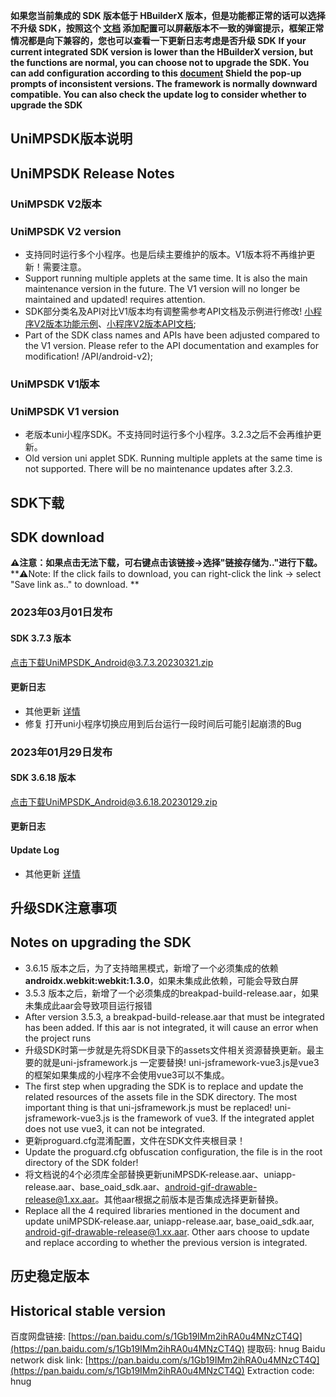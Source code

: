 **如果您当前集成的 SDK 版本低于 HBuilderX 版本，但是功能都正常的话可以选择不升级 SDK，按照这个 [文档](https://ask.dcloud.net.cn/article/35627) 添加配置可以屏蔽版本不一致的弹窗提示，框架正常情况都是向下兼容的，您也可以查看一下更新日志考虑是否升级 SDK**
**If your current integrated SDK version is lower than the HBuilderX version, but the functions are normal, you can choose not to upgrade the SDK. You can add configuration according to this [document](https://ask.dcloud.net.cn/article/35627) Shield the pop-up prompts of inconsistent versions. The framework is normally downward compatible. You can also check the update log to consider whether to upgrade the SDK**

## UniMPSDK版本说明
## UniMPSDK Release Notes

### UniMPSDK V2版本
### UniMPSDK V2 version

+ 支持同时运行多个小程序。也是后续主要维护的版本。V1版本将不再维护更新！需要注意。
+ Support running multiple applets at the same time. It is also the main maintenance version in the future. The V1 version will no longer be maintained and updated! requires attention.
+ SDK部分类名及API对比V1版本均有调整需参考API文档及示例进行修改! [小程序V2版本功能示例](UniMPDocs/Sample/android-v2)、[小程序V2版本API文档](UniMPDocs/API/android-v2);
+ Part of the SDK class names and APIs have been adjusted compared to the V1 version. Please refer to the API documentation and examples for modification! /API/android-v2);

### UniMPSDK V1版本
### UniMPSDK V1 version

+ 老版本uni小程序SDK。不支持同时运行多个小程序。3.2.3之后不会再维护更新。
+ Old version uni applet SDK. Running multiple applets at the same time is not supported. There will be no maintenance updates after 3.2.3.

## SDK下载
## SDK download

**⚠️注意：如果点击无法下载，可右键点击该链接->选择"链接存储为.."进行下载。**
**⚠️Note: If the click fails to download, you can right-click the link -> select "Save link as.." to download. **

### 2023年03月01日发布

#### SDK 3.7.3 版本

[点击下载UniMPSDK_Android@3.7.3.20230321.zip](https://native-res.dcloud.net.cn/unimp-sdk/UniMPSDK_Android%403.7.3.20230321.zip)

#### 更新日志

+ 其他更新 [详情](https://download1.dcloud.net.cn/hbuilderx/changelog/3.7.3.20230223.html)
+ 修复 打开uni小程序切换应用到后台运行一段时间后可能引起崩溃的Bug


### 2023年01月29日发布

#### SDK 3.6.18 版本

[点击下载UniMPSDK_Android@3.6.18.20230129.zip](https://native-res.dcloud.net.cn/unimp-sdk/UniMPSDK_Android%403.6.18.20230129.zip)

#### 更新日志
#### Update Log

+ 其他更新 [详情](https://download1.dcloud.net.cn/hbuilderx/changelog/3.6.18.20230117.html)


## 升级SDK注意事项
## Notes on upgrading the SDK

+ 3.6.15 版本之后，为了支持暗黑模式，新增了一个必须集成的依赖 **androidx.webkit:webkit:1.3.0**，如果未集成此依赖，可能会导致白屏
+ 3.5.3 版本之后，新增了一个必须集成的breakpad-build-release.aar，如果未集成此aar会导致项目运行报错
+ After version 3.5.3, a breakpad-build-release.aar that must be integrated has been added. If this aar is not integrated, it will cause an error when the project runs
+ 升级SDK时第一步就是先将SDK目录下的assets文件相关资源替换更新。最主要的就是uni-jsframework.js 一定要替换! uni-jsframework-vue3.js是vue3的框架如果集成的小程序不会使用vue3可以不集成。
+ The first step when upgrading the SDK is to replace and update the related resources of the assets file in the SDK directory. The most important thing is that uni-jsframework.js must be replaced! uni-jsframework-vue3.js is the framework of vue3. If the integrated applet does not use vue3, it can not be integrated.
+ 更新proguard.cfg混淆配置，文件在SDK文件夹根目录！
+ Update the proguard.cfg obfuscation configuration, the file is in the root directory of the SDK folder!
+ 将文档说的4个必须库全部替换更新uniMPSDK-release.aar、uniapp-release.aar、base_oaid_sdk.aar、android-gif-drawable-release@1.xx.aar。其他aar根据之前版本是否集成选择更新替换。
+ Replace all the 4 required libraries mentioned in the document and update uniMPSDK-release.aar, uniapp-release.aar, base_oaid_sdk.aar, android-gif-drawable-release@1.xx.aar. Other aars choose to update and replace according to whether the previous version is integrated.

## 历史稳定版本
## Historical stable version

百度网盘链接: [https://pan.baidu.com/s/1Gb19IMm2ihRA0u4MNzCT4Q](https://pan.baidu.com/s/1Gb19IMm2ihRA0u4MNzCT4Q) 提取码: hnug
Baidu network disk link: [https://pan.baidu.com/s/1Gb19IMm2ihRA0u4MNzCT4Q](https://pan.baidu.com/s/1Gb19IMm2ihRA0u4MNzCT4Q) Extraction code: hnug
